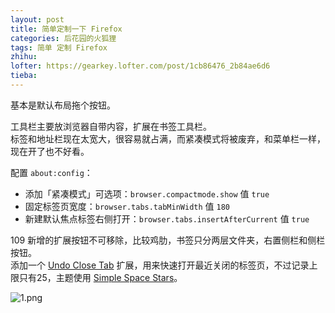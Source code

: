 ```yaml
---
layout: post
title: 简单定制一下 Firefox
categories: 后花园的火狐狸
tags: 简单 定制 Firefox
zhihu: 
lofter: https://gearkey.lofter.com/post/1cb86476_2b84ae6d6
tieba: 
---
```


基本是默认布局拖个按钮。

工具栏主要放浏览器自带内容，扩展在书签工具栏。  
标签和地址栏现在太宽大，很容易就占满，而紧凑模式将被废弃，和菜单栏一样，现在开了也不好看。

配置 `about:config`：

+ 添加「紧凑模式」可选项：`browser.compactmode.show` 值 `true`
+ 固定标签页宽度：`browser.tabs.tabMinWidth` 值 `180`
+ 新建默认焦点标签右侧打开：`browser.tabs.insertAfterCurrent` 值 `true`

109 新增的扩展按钮不可移除，比较鸡肋，书签只分两层文件夹，右置侧栏和侧栏按钮。  
添加一个 [Undo Close Tab](https://addons.mozilla.org/zh-CN/firefox/addon/undoclosetabbutton/) 扩展，用来快速打开最近关闭的标签页，不过记录上限只有25，主题使用 [Simple Space Stars](https://addons.mozilla.org/zh-CN/firefox/addon/simple-space-stars/)。

![1.png](https://s2.loli.net/2023/02/12/FceXf6P9S5W4BxG.png)